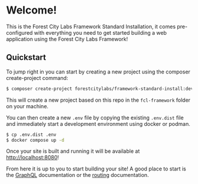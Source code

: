 # Welcome!

This is the Forest City Labs Framework Standard Installation, it comes pre-configured with everything you need to get started building a web application using the Forest City Labs Framework!

## Quickstart

To jump right in you can start by creating a new project using the composer create-project command:

```bash
$ composer create-project forestcitylabs/framework-standard-install:dev-main fcl-framework
```

This will create a new project based on this repo in the `fcl-framework` folder on your machine.

You can then create a new `.env` file by copying the existing `.env.dist` file and immediately start a development environment using docker or podman.

```bash
$ cp .env.dist .env
$ docker compose up -d
```

Once your site is built and running it will be available at [http://localhost:8080](http://localhost:8080)!

From here it is up to you to start building your site! A good place to start is the [GraphQL](/graphql) documentation or the [routing](/routing) documentation.

